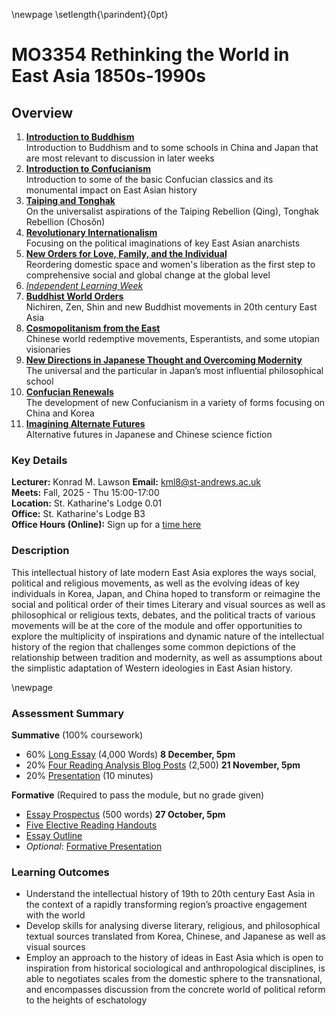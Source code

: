 \newpage
\setlength{\parindent}{0pt}
# MO3354 Rethinking the World in East Asia 1850s-1990s

## Overview

1.	[**Introduction to Buddhism**](#buddhism)  
Introduction to Buddhism and to some schools in China and Japan that are most relevant to discussion in later weeks
2.	[**Introduction to Confucianism**](#confucianism)  
Introduction to some of the basic Confucian classics and its monumental impact on East Asian history
3.	[**Taiping and Tonghak**](#taiping)  
On the universalist aspirations of the Taiping Rebellion (Qing), Tonghak Rebellion (Chosŏn)
4.	[**Revolutionary Internationalism**](#rev)  
Focusing on the political imaginations of key East Asian anarchists
5.	[**New Orders for Love, Family, and the Individual**](#love)  
Reordering domestic space and women's liberation as the first step to comprehensive social and global change at the global level
6.  [*Independent Learning Week*](#ilw)
7.	[**Buddhist World Orders**](#world)  
Nichiren, Zen, Shin and new Buddhist movements in 20th century East Asia
8.	[**Cosmopolitanism from the East**](#cosmo)  
Chinese world redemptive movements, Esperantists, and some utopian visionaries
9.	[**New Directions in Japanese Thought and Overcoming Modernity**](#new)  
The universal and the particular in Japan’s most influential philosophical school
10.	[**Confucian Renewals**](#renewals)   
The development of new Confucianism in a variety of forms focusing on China and Korea
11.	[**Imagining Alternate Futures**](#imagining)  
Alternative futures in Japanese and Chinese science fiction

### Key Details

**Lecturer:** Konrad M. Lawson **Email:** kml8@st-andrews.ac.uk  
**Meets:** Fall, 2025 - Thu 15:00-17:00  
**Location:** St. Katharine's Lodge 0.01  
**Office:** St. Katharine's Lodge B3   
**Office Hours (Online):** Sign up for a [time here](https://goo.gl/Rh19wj)

### Description

This intellectual history of late modern East Asia explores the ways social, political and religious movements, as well as the evolving ideas of key individuals in Korea, Japan, and China hoped to transform or reimagine the social and political order of their times Literary and visual sources as well as philosophical or religious texts, debates, and the political tracts of various movements will be at the core of the module and offer opportunities to explore the multiplicity of inspirations and dynamic nature of the intellectual history of the region that challenges some common depictions of the relationship between tradition and modernity, as well as assumptions about the simplistic adaptation of Western ideologies in East Asian history.

\newpage

### Assessment Summary

**Summative** (100% coursework)

- 60% [Long Essay](#longessay) (4,000 Words) **8 December, 5pm**
- 20% [Four Reading Analysis Blog Posts](#posts) (2,500) **21 November, 5pm**
- 20% [Presentation](#presentation) (10 minutes)

**Formative** (Required to pass the module, but no grade given) 
 
- [Essay Prospectus](#prospectus) (500 words) **27 October, 5pm**
- [Five Elective Reading Handouts](#handouts)
- [Essay Outline](#outline)
- *Optional*: [Formative Presentation](#formativepres)


### Learning Outcomes

* Understand the intellectual history of 19th to 20th century East Asia in the context of a rapidly transforming region’s proactive engagement with the world
* Develop skills for analysing diverse literary, religious, and philosophical textual sources translated from Korea, Chinese, and Japanese as well as visual sources
* Employ an approach to the history of ideas in East Asia which is open to inspiration from historical sociological and anthropological disciplines, is able to negotiates scales from the domestic sphere to the transnational, and encompasses discussion from the concrete world of political reform to the heights of eschatology
